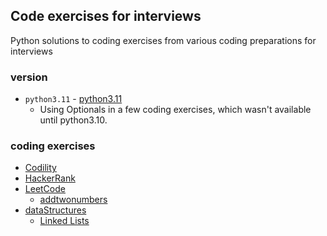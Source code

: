 Code exercises for interviews
---

Python solutions to coding exercises from various coding preparations for interviews

### version

* `python3.11` - [python3.11](https://www.python.org/downloads/release/python-3110/)
  * Using Optionals in a few coding exercises, which wasn't available until python3.10.

### coding exercises
* [Codility](https://app.codility.com/programmers/lessons/1-iterations/)
* [HackerRank](https://www.hackerrank.com/)
* [LeetCode](https://leetcode.com/)
  * [addtwonumbers](leetCode/addtwonumbers)
* [dataStructures](dataStructures)
  * [Linked Lists](dataStructures/linkedlist)
